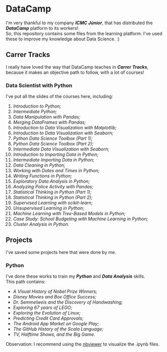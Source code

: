 # DataCamp
I'm very thankful to my company __*ICMC Júnior*__, that has distributed the __*DataCamp*__ platform to its workers! \
So, this repository contains some files from the learning platform. I've used these to improve my knowledge about Data Science. :) 

## Carrer Tracks
I really have loved the way that DataCamp teaches in __*Carrer Tracks*__, because it makes an objective path to follow, with a lot of courses!

### Data Scientist with Python
I've put all the slides of the courses here, including:
01. *Introduction to Python;*
02. *Intermediate Python;*
03. *Data Manipulation with Pandas;*
04. *Merging DataFrames with Pandas;*
05. *Introduction to Data Visualization with Matplotlib;*
06. *Introduction to Data Visualization with Seaborn;*
07. *Python Data Science Toolbox (Part 1);*
08. *Python Data Science Toolbox (Part 2);*
09. *Intermediate Data Visualization with Seaborn;*
10. *Introduction to Importing Data in Python;*
11. *Intermediate Importing Data in Python;*
12. *Data Cleaning in Python;*
13. *Working with Dates and Times in Python;*
14. *Writing Functions in Python;*
15. *Exploratory Data Analysis in Python;*
16. *Analyzing Police Activity with Pandas;*
17. *Statistical Thinking in Python (Part 1);*
18. *Statistical Thinking in Python (Part 2);*
19. *Supervised Learning with scikit-learn;*
20. *Unsupervised Learning in Python;*
21. *Machine Learning with Tree-Based Models in Python;*
22. *Case Study: School Budgeting with Machine Learning in Python;*
23. *Cluster Analysis in Python.*

## Projects
I've saved some projects here that were done by me. 

### Python
I've done these works to train my __*Python*__ and __*Data Analysis*__ skills. \
This path contains:
* *A Visual History of Nobel Prize Winners;*
* *Disney Movies and Box Office Success;*
* *Dr. Semmelweis and the Discovery of Handwashing;*
* *Exploring 67 years of LEGO;*
* *Exploring the Evolution of Linux;*
* *Predicting Credit Card Approvals;*
* *The Android App Market on Google Play;*
* *The GitHub History of the Scala Language;*
* *TV, Halftime Shows, and the Big Game.*

Observation: I recommend using the [nbviewer](https://nbviewer.jupyter.org/) to visualize the .ipynb files.
